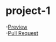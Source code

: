 # project-1
-[Preview](https://anastasia2403.github.io/project-1/)</br>
-[Pull Request](https://github.com/Anastasia2403/project-1/pull/1/files)

